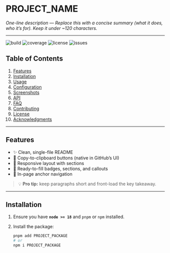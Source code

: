 # PROJECT_NAME

*One-line description — Replace this with a concise summary (what it does, who it’s for). Keep it under ~120 characters.*

---

![build](https://img.shields.io/badge/build-passing-brightgreen)
![coverage](https://img.shields.io/badge/coverage-98%25-blue)
![license](https://img.shields.io/badge/license-MIT-purple)
![issues](https://img.shields.io/badge/issues-0-success)

## Table of Contents
1. [Features](#features)
2. [Installation](#installation)
3. [Usage](#usage)
4. [Configuration](#configuration)
5. [Screenshots](#screenshots)
6. [API](#api)
7. [FAQ](#faq)
8. [Contributing](#contributing)
9. [License](#license)
10. [Acknowledgments](#acknowledgments)

---

## Features
- ✨ Clean, single-file README
- 🎯 Copy-to-clipboard buttons (native in GitHub’s UI)
- 🧩 Responsive layout with sections
- 🧪 Ready-to-fill badges, sections, and callouts
- 🔗 In-page anchor navigation

> 💡 **Pro tip:** keep paragraphs short and front-load the key takeaway.

---

## Installation

1. Ensure you have **`node >= 18`** and `pnpm` or `npm` installed.
2. Install the package:

   ```bash
   pnpm add PROJECT_PACKAGE
   # or
   npm i PROJECT_PACKAGE
